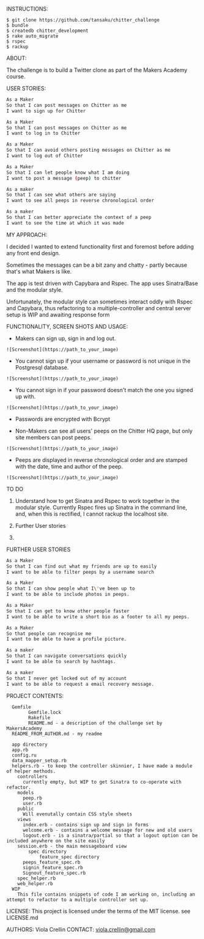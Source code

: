 INSTRUCTIONS:

```
$ git clone https://github.com/tansaku/chitter_challenge
$ bundle
$ createdb chitter_development
$ rake auto_migrate
$ rspec
$ rackup
```

ABOUT:		

The challenge is to build a Twitter clone as part of the Makers Academy course.

USER STORIES:

```sh
As a Maker
So that I can post messages on Chitter as me
I want to sign up for Chitter

As a Maker
So that I can post messages on Chitter as me
I want to log in to Chitter

As a Maker
So that I can avoid others posting messages on Chitter as me
I want to log out of Chitter

As a Maker
So that I can let people know what I am doing  
I want to post a message (peep) to chitter

As a maker
So that I can see what others are saying  
I want to see all peeps in reverse chronological order

As a maker
So that I can better appreciate the context of a peep
I want to see the time at which it was made
```

MY APPROACH:

I decided I wanted to extend functionality first and foremost before adding any front end design.

Sometimes the messages can be a bit zany and chatty - partly because that's what Makers is like.

The app is test driven with Capybara and Rspec.
The app uses Sinatra/Base and the modular style.

Unfortunately, the modular style can sometimes interact oddly with Rspec and Capybara, thus refactoring to a multiple-controller and central server setup is WIP and awaiting response form

FUNCTIONALITY, SCREEN SHOTS AND USAGE:

* Makers can sign up, sign in and log out.

```
![Screenshot](https://path_to_your_image)
```


* You cannot sign up if your username or password is not unique in the Postgresql database.

```
![Screenshot](https://path_to_your_image)
```


* You cannot sign in if your password doesn't match the one you signed up with.

```
![Screenshot](https://path_to_your_image)
```


* Passwords are encrypted with Bcrypt

* Non-Makers can see all users' peeps on the Chitter HQ page, but only site members can post peeps.

```
![Screenshot](https://path_to_your_image)
```


* Peeps are displayed in reverse chronological order and are stamped with the date, time and author of the peep.  

```
![Screenshot](https://path_to_your_image)
```


TO DO

1. Understand how to get Sinatra and Rspec to work together in the modular style. Currently Rspec fires up Sinatra in the command line, and, when this is rectified, I cannot rackup the localhost site.

2. Further User stories

3.
FURTHER USER STORIES

```sh
As a Maker
So that I can find out what my friends are up to easily
I want to be able to filter peeps by a username search

As a Maker
So that I can show people what I\'ve been up to
I want to be able to include photos in peeps.

As a Maker
So that I can get to know other people faster
I want to be able to write a short bio as a footer to all my peeps.

As a Maker
So that people can recognise me
I want to be able to have a profile picture.

As a maker
So that I can navigate conversations quickly
I want to be able to search by hashtags.

As a maker
So that I never get locked out of my account
I want to be able to request a email recovery message.

```






PROJECT CONTENTS:


      Gemfile
			Gemfile.lock
			Rakefile
			README.md - a description of the challenge set by MakersAcademy
      README_FROM_AUTHOR.md - my readme

      app directory
      app.rb
      config.ru
      data_mapper_setup.rb
      helpers.rb - to keep the controller skinnier, I have made a module of helper methods.
        controllers
          currently empty, but WIP to get Sinatra to co-operate with refactor.
        models
          peep.rb
          user.rb
        public
          Will evenutally contain CSS style sheets
        views
          index.erb - contains sign up and sign in forms
          welcome.erb - contains a welcome message for new and old users
          logout.erb - is a sinatra/partial so that a logout option can be included anywhere on the site easily
        session.erb - the main messageboard view
			spec directory
				feature_spec directory
          peeps_feature_spec.rb
          signin_feature_spec.rb
          Signout_feature_spec.rb
        spec_helper.rb
        web_helper.rb
      WIP
        This file contains snippets of code I am working on, including an attempt to refactor to a multiple controller set up.


LICENSE:	This project is licensed under the terms of the MIT license.
		see LICENSE.md

AUTHORS: 	Viola Crellin
CONTACT: 	viola.crellin@gmail.com
